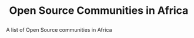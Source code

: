 # <p align="center"> Open Source Communities in Africa </p>

A list of Open Source communities in Africa
